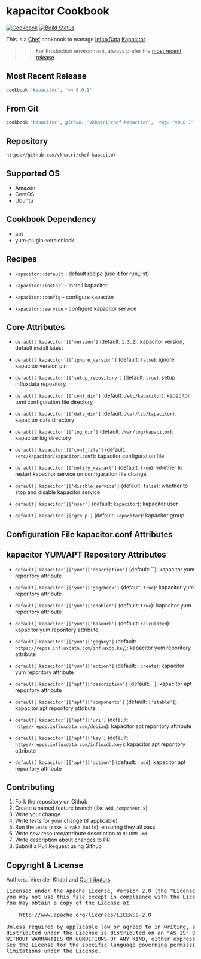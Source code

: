 kapacitor Cookbook
================

[![Cookbook](https://img.shields.io/github/tag/vkhatri/chef-kapacitor.svg)](https://github.com/vkhatri/chef-kapacitor) [![Build Status](https://travis-ci.org/vkhatri/chef-kapacitor.svg?branch=master)](https://travis-ci.org/vkhatri/chef-kapacitor)


This is a [Chef] cookbook to manage [InfluxData] [Kapacitor].


>> For Production environment, always prefer the [most recent release](https://supermarket.chef.io/cookbooks/kapacitor).


## Most Recent Release

```ruby
cookbook 'kapacitor', '~> 0.0.1'
```

## From Git

```ruby
cookbook 'kapacitor', github: 'vkhatri/chef-kapacitor',  tag: "v0.0.1"
```

## Repository

```
https://github.com/vkhatri/chef-kapacitor
```

## Supported OS

- Amazon
- CentOS
- Ubuntu

## Cookbook Dependency

- apt
- yum-plugin-versionlock

## Recipes

- `kapacitor::default` - default recipe (use it for run_list)

- `kapacitor::install` - install kapacitor

- `kapacitor::config` - configure kapacitor

- `kapacitor::service` - configure kapacitor service

## Core Attributes

* `default['kapacitor']['version']` (default: `1.3.2`): kapacitor version, default install latest

* `default['kapacitor']['ignore_version']` (default: `false`): ignore kapacitor version pin

* `default['kapacitor']['setup_repository']` (default: `true`): setup influxdata repository

* `default['kapacitor']['conf_dir']` (default: `/etc/kapacitor`): kapacitor toml configuration file directory

* `default['kapacitor']['data_dir']` (default: `/var/lib/kapacitor`): kapacitor data directory

* `default['kapacitor']['log_dir']` (default: `/var/log/kapacitor`): kapacitor log directory

* `default['kapacitor']['conf_file']` (default: `/etc/kapacitor/kapacitor.conf`): kapacitor configuration file

* `default['kapacitor']['notify_restart']` (default: `true`): whether to restart kapacitor service on configuration file change

* `default['kapacitor']['disable_service']` (default: `false`): whether to stop and disable kapacitor service

* `default['kapacitor']['user']` (default: `kapacitor`): kapacitor user

* `default['kapacitor']['group']` (default: `kapacitor`): kapacitor group



## Configuration File kapacitor.conf Attributes


## kapacitor YUM/APT Repository Attributes

* `default['kapacitor']['yum']['description']` (default: ``): kapacitor yum reporitory attribute

* `default['kapacitor']['yum']['gpgcheck']` (default: `true`): kapacitor yum reporitory attribute

* `default['kapacitor']['yum']['enabled']` (default: `true`): kapacitor yum reporitory attribute

* `default['kapacitor']['yum']['baseurl']` (default: `calculated`): kapacitor yum reporitory attribute

* `default['kapacitor']['yum']['gpgkey']` (default: `https://repos.influxdata.com/influxdb.key`): kapacitor yum reporitory attribute

* `default['kapacitor']['yum']['action']` (default: `:create`): kapacitor yum reporitory attribute


* `default['kapacitor']['apt']['description']` (default: ``): kapacitor apt reporitory attribute

* `default['kapacitor']['apt']['components']` (default: `['stable']`): kapacitor apt reporitory attribute

* `default['kapacitor']['apt']['uri']` (default: `https//repos.influxdata.com/debian`): kapacitor apt reporitory attribute

* `default['kapacitor']['apt']['key']` (default: `https//repos.influxdata.com/influxdb.key`): kapacitor apt reporitory attribute

* `default['kapacitor']['apt']['action']` (default: `:add`): kapacitor apt reporitory attribute


## Contributing

1. Fork the repository on Github
2. Create a named feature branch (like `add_component_x`)
3. Write your change
4. Write tests for your change (if applicable)
5. Run the tests (`rake & rake knife`), ensuring they all pass
6. Write new resource/attribute description to `README.md`
7. Write description about changes to PR
8. Submit a Pull Request using Github


## Copyright & License

Authors:: Virender Khatri and [Contributors]

<pre>
Licensed under the Apache License, Version 2.0 (the "License");
you may not use this file except in compliance with the License.
You may obtain a copy of the License at

    http://www.apache.org/licenses/LICENSE-2.0

Unless required by applicable law or agreed to in writing, software
distributed under the License is distributed on an "AS IS" BASIS,
WITHOUT WARRANTIES OR CONDITIONS OF ANY KIND, either express or implied.
See the License for the specific language governing permissions and
limitations under the License.
</pre>


[Chef]: https://www.chef.io/
[Kapacitor]: https://docs.influxdata.com/kapacitor
[InfluxData]: https://influxdata.com/
[Contributors]: https://github.com/vkhatri/chef-kapacitor/graphs/contributors
